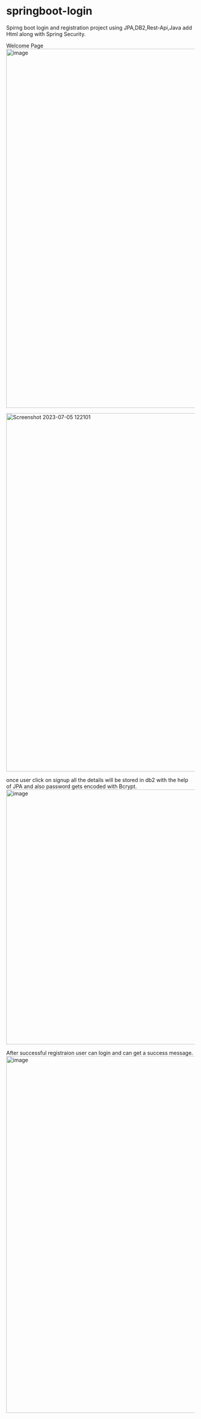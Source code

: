 # springboot-login
 Spirng boot login and registration project using JPA,DB2,Rest-Api,Java add Html along with Spring Security.

 
Welcome Page
<img width="958" alt="image" src="https://github.com/vikasgithubb/springboot-login/assets/71481058/e87fae33-7442-4c2a-99e2-7144188d3e64">


<img width="956" alt="Screenshot 2023-07-05 122101" src="https://github.com/vikasgithubb/springboot-login/assets/71481058/c8f83dfd-2fb5-40a7-b03f-b500c008faf5">




once user click on signup all the details will be stored in db2 with the help of JPA and also password gets encoded with Bcrypt.
<img width="680" alt="image" src="https://github.com/vikasgithubb/springboot-login/assets/71481058/ebefe871-b8a8-4cc8-aaec-441775fa7d46">



After successful registraion user can login and can get a success message.
<img width="952" alt="image" src="https://github.com/vikasgithubb/springboot-login/assets/71481058/7c3af4b2-fbe0-4b21-b49f-2cc67ed9150a">

